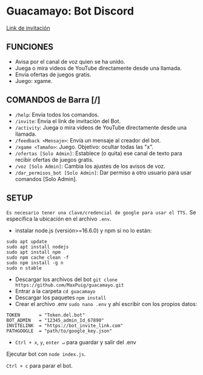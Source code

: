 # Guacamayo: Bot Discord
[Link de invitación](https://bot.maxpuig.com)

## FUNCIONES
- Avisa por el canal de voz quien se ha unido.
- Juega o mira videos de YouTube directamente desde una llamada.
- Envía ofertas de juegos gratis.
- Juego: xgame.

## COMANDOS de Barra [/]
- `/help`: Envía todos los comandos.
- `/invite`: Envía el link de invitación del Bot.
- `/activity`: Juega o mira videos de YouTube directamente desde una llamada.
- `/feedback <Mensaje>`: Envía un mensaje al creador del bot.
- `/xgame <Tamaño>`: Juego. Objetivo: ocultar todas las "x".
- `/ofertas [Solo Admin]`: Establece (o quita) ese canal de texto para recibir ofertas de juegos gratis.
- `/voz [Solo Admin]`: Cambia los ajustes de los avisos de voz.
- `/dar_permisos_bot [Solo Admin]`: Dar permiso a otro usuario para usar comandos [Solo Admin].

## SETUP
```Es necesario tener una clave/credencial de google para usar el TTS.``` Se especifica la ubicación en el archivo `.env`. 
- instalar node.js (versión>=16.6.0) y npm si no lo están:
```
sudo apt update
sudo apt install nodejs
sudo apt install npm
sudo npm cache clean -f
sudo npm install -g n
sudo n stable
```
- Descargar los archivos del bot ```git clone https://github.com/MaxPuig/guacamayo.git```
- Entrar a la carpeta ```cd guacamayo```
- Descargar los paquetes ```npm install```
- Crear el archivo .env ```sudo nano .env``` y ahí escribir con los propios datos:
```
TOKEN       = "Token.del.bot"
BOT_ADMIN   = "12345_admin_Id_67890"
INVITELINK  = "https://bot_invite_link.com"
PATHGOOGLE  = "path/to/google_key.json"
```
- ```Ctrl + x```, ```y```, ```enter ↵``` para guardar y salir del .env

Ejecutar bot con ```node index.js```. 

```Ctrl + c``` para parar el bot.